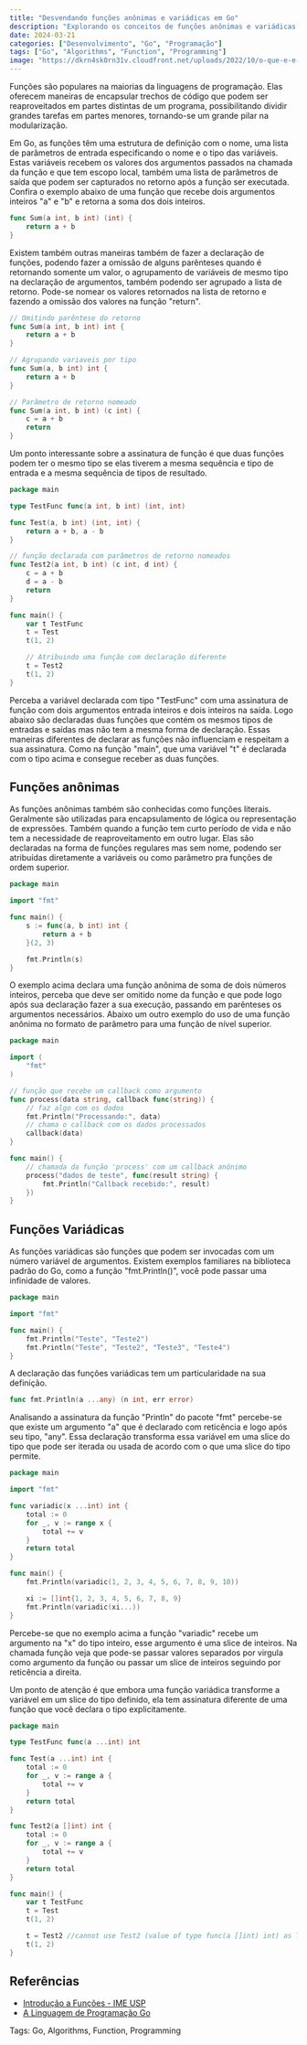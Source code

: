 ```yaml
---
title: "Desvendando funções anônimas e variádicas em Go"
description: "Explorando os conceitos de funções anônimas e variádicas na linguagem Go"
date: 2024-03-21
categories: ["Desenvolvimento", "Go", "Programação"]
tags: ["Go", "Algorithms", "Function", "Programming"]
image: "https://dkrn4sk0rn31v.cloudfront.net/uploads/2022/10/o-que-e-e-como-comecar-com-golang.jpg"
---
```


Funções são populares na maiorias da linguagens de programação. Elas oferecem maneiras de encapsular trechos de código que podem ser reaproveitados em partes distintas de um programa, possibilitando dividir grandes tarefas em partes menores, tornando-se um grande pilar na modularização.

Em Go, as funções têm uma estrutura de definição com o nome, uma lista de parâmetros de entrada especificando o nome e o tipo das variáveis. Estas variáveis recebem os valores dos argumentos passados na chamada da função e que tem escopo local, também uma lista de parâmetros de saída que podem ser capturados no retorno após a função ser executada. Confira o exemplo abaixo de uma função que recebe dois argumentos inteiros "a" e "b" e retorna a soma dos dois inteiros.

```go
func Sum(a int, b int) (int) {
    return a + b
}
```

Existem também outras maneiras também de fazer a declaração de funções, podendo fazer a omissão de alguns parênteses quando é retornando somente um valor, o agrupamento de variáveis de mesmo tipo na declaração de argumentos, também podendo ser agrupado a lista de retorno. Pode-se nomear os valores retornados na lista de retorno e fazendo a omissão dos valores na função "return".

```go
// Omitindo parêntese do retorno
func Sum(a int, b int) int {
    return a + b
}

// Agrupando variaveis por tipo
func Sum(a, b int) int {
    return a + b
}

// Parâmetro de retorno nomeado
func Sum(a int, b int) (c int) {
    c = a + b
    return
}
```

Um ponto interessante sobre a assinatura de função é que duas funções podem ter o mesmo tipo se elas tiverem a mesma sequência e tipo de entrada e a mesma sequência de tipos de resultado.

```go
package main

type TestFunc func(a int, b int) (int, int)

func Test(a, b int) (int, int) {
    return a + b, a - b
}

// função declarada com parâmetros de retorno nomeados
func Test2(a int, b int) (c int, d int) {
    c = a + b
    d = a - b
    return
}

func main() {
    var t TestFunc
    t = Test
    t(1, 2)

    // Atribuindo uma função com declaração diferente
    t = Test2
    t(1, 2)
}
```

Perceba a variável declarada com tipo "TestFunc" com uma assinatura de função com dois argumentos entrada inteiros e dois inteiros na saída. Logo abaixo são declaradas duas funções que contém os mesmos tipos de entradas e saídas mas não tem a mesma forma de declaração. Essas maneiras diferentes de declarar as funções não influenciam e respeitam a sua assinatura. Como na função "main", que uma variável "t" é declarada com o tipo acima e consegue receber as duas funções.

## Funções anônimas

As funções anônimas também são conhecidas como funções literais. Geralmente são utilizadas para encapsulamento de lógica ou representação de expressões. Também quando a função tem curto período de vida e não tem a necessidade de reaproveitamento em outro lugar. Elas são declaradas na forma de funções regulares mas sem nome, podendo ser atribuídas diretamente a variáveis ou como parâmetro pra funções de ordem superior.

```go
package main

import "fmt"

func main() {
    s := func(a, b int) int {
        return a + b
    }(2, 3)

    fmt.Println(s)
}
```

O exemplo acima declara uma função anônima de soma de dois números inteiros, perceba que deve ser omitido nome da função e que pode logo após sua declaração fazer a sua execução, passando em parênteses os argumentos necessários. Abaixo um outro exemplo do uso de uma função anônima no formato de parâmetro para uma função de nível superior.

```go
package main

import (
    "fmt"
)

// função que recebe um callback como argumento
func process(data string, callback func(string)) {
    // faz algo com os dados
    fmt.Println("Processando:", data)
    // chama o callback com os dados processados
    callback(data)
}

func main() {
    // chamada da função 'process' com um callback anônimo
    process("dados de teste", func(result string) {
        fmt.Println("Callback recebido:", result)
    })
}
```

## Funções Variádicas

As funções variádicas são funções que podem ser invocadas com um número variável de argumentos. Existem exemplos familiares na biblioteca padrão do Go, como a função "fmt.Println()", você pode passar uma infinidade de valores.

```go
package main

import "fmt"

func main() {
    fmt.Println("Teste", "Teste2")
    fmt.Println("Teste", "Teste2", "Teste3", "Teste4")
}
```

A declaração das funções variádicas tem um particularidade na sua definição.

```go
func fmt.Println(a ...any) (n int, err error)
```

Analisando a assinatura da função "Println" do pacote "fmt" percebe-se que existe um argumento "a" que é declarado com reticência e logo após seu tipo, "any". Essa declaração transforma essa variável em uma slice do tipo que pode ser iterada ou usada de acordo com o que uma slice do tipo permite.

```go
package main

import "fmt"

func variadic(x ...int) int {
    total := 0
    for _, v := range x {
        total += v
    }
    return total
}

func main() {
    fmt.Println(variadic(1, 2, 3, 4, 5, 6, 7, 8, 9, 10))

    xi := []int{1, 2, 3, 4, 5, 6, 7, 8, 9}
    fmt.Println(variadic(xi...))
}
```

Percebe-se que no exemplo acima a função "variadic" recebe um argumento na "x" do tipo inteiro, esse argumento é uma slice de inteiros. Na chamada função veja que pode-se passar valores separados por virgula como argumento da função ou passar um slice de inteiros seguindo por reticência a direita.

Um ponto de atenção é que embora uma função variádica transforme a variável em um slice do tipo definido, ela tem assinatura diferente de uma função que você declara o tipo explicitamente.

```go
package main

type TestFunc func(a ...int) int

func Test(a ...int) int {
    total := 0
    for _, v := range a {
        total += v
    }
    return total
}

func Test2(a []int) int {
    total := 0
    for _, v := range a {
        total += v
    }
    return total
}

func main() {
    var t TestFunc
    t = Test
    t(1, 2)

    t = Test2 //cannot use Test2 (value of type func(a []int) int) as TestFunc value in assignment
    t(1, 2)
}
```

## Referências

- [Introdução a Funções - IME USP](https://www.ime.usp.br/~leo/mac2166/2017-1/introducao_funcoes.html)
- [A Linguagem de Programação Go](https://novatec.com.br/livros/linguagem-de-programacao-go/)

Tags: Go, Algorithms, Function, Programming 